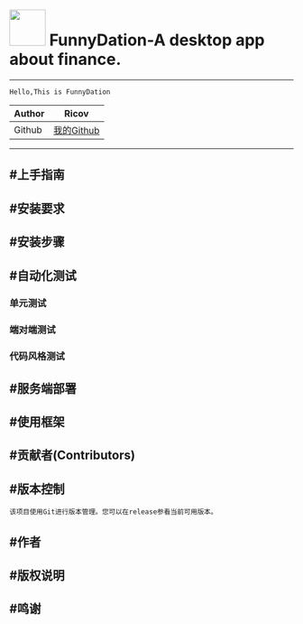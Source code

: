 # <img src="https://github.com/GFLEE/FunnyDation/blob/master/FunnyDation.Client.Wpf/favicon.ico" width="64">  FunnyDation-A desktop app about finance.
****
    Hello,This is FunnyDation

	
|Author|Ricov|
|---|---
|Github|[我的Github](https://github.com/GFLE)


****
 
## #上手指南

## #安装要求

## #安装步骤  

## #自动化测试
### 单元测试

### 端对端测试

### 代码风格测试

## #服务端部署

## #使用框架

## #贡献者(Contributors)

## #版本控制
    该项目使用Git进行版本管理。您可以在release参看当前可用版本。
## #作者

## #版权说明

## #鸣谢











 
